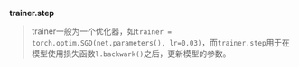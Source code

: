 **trainer.step**

> trainer一般为一个优化器，如`trainer = torch.optim.SGD(net.parameters(), lr=0.03)`，而`trainer.step`用于在模型使用损失函数`l.backwark()`之后，更新模型的参数。